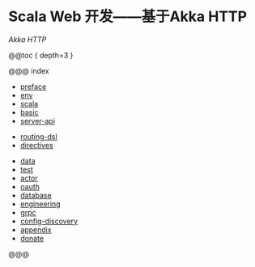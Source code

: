 # Scala Web 开发——基于Akka HTTP

*Akka HTTP*

@@toc { depth=3 }

@@@ index

* [preface](preface.md)
* [env](env/index.md)
* [scala](scala/index.md)
* [basic](basic/index.md)
* [server-api](server-api/index.md)
- [routing-dsl](routing-dsl/index.md)
- [directives](directives/index.md)
* [data](data/index.md)
* [test](test/index.md)
* [actor](actor/index.md)
* [oauth](oauth/index.md)
* [database](database/index.md)
* [engineering](engineering/index.md)
* [grpc](grpc/index.md)
* [config-discovery](config-discovery/index.md)
* [appendix](appendix/index.md)
* [donate](donate.md)

@@@

